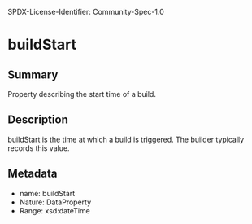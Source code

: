 SPDX-License-Identifier: Community-Spec-1.0

# buildStart

## Summary

Property describing the start time of a build.

## Description

buildStart is the time at which a build is triggered. The builder typically records this value.

## Metadata

- name: buildStart
- Nature: DataProperty
- Range: xsd:dateTime
